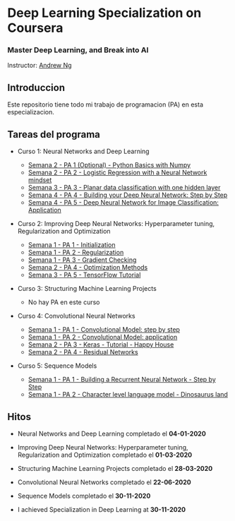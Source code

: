 # Deep Learning Specialization on Coursera
### Master Deep Learning, and Break into AI
Instructor: [Andrew Ng](http://www.andrewng.org/)

## Introduccion
Este repositorio tiene todo mi trabajo de programacion (PA) en esta especializacion.

## Tareas del programa

- Curso 1: Neural Networks and Deep Learning
  - [Semana 2 - PA 1 (Optional) - Python Basics with Numpy]()
  - [Semana 2 - PA 2 - Logistic Regression with a Neural Network mindset]()
  - [Semana 3 - PA 3 - Planar data classification with one hidden layer]()
  - [Semana 4 - PA 4 - Building your Deep Neural Network: Step by Step]()
  - [Semana 4 - PA 5 - Deep Neural Network for Image Classification: Application]()
  
- Curso 2: Improving Deep Neural Networks: Hyperparameter tuning, Regularization and Optimization
  - [Semana 1 - PA 1 - Initialization]()
  - [Semana 1 - PA 2 - Regularization]()
  - [Semana 1 - PA 3 - Gradient Checking]()
  - [Semana 2 - PA 4 - Optimization Methods]()
  - [Semana 3 - PA 5 - TensorFlow Tutorial]()
  
- Curso 3: Structuring Machine Learning Projects
  - No hay PA en este curso
  
- Curso 4: Convolutional Neural Networks
  - [Semana 1 - PA 1 - Convolutional Model: step by step]()
  - [Semana 1 - PA 2 - Convolutional Model: application]()
  - [Semana 2 - PA 3 - Keras - Tutorial - Happy House]()
  - [Semana 2 - PA 4 - Residual Networks]()
   
- Curso 5: Sequence Models
  - [Semana 1 - PA 1 - Building a Recurrent Neural Network - Step by Step]()
  - [Semana 1 - PA 2 - Character level language model - Dinosaurus land]()

## Hitos
- Neural Networks and Deep Learning completado el **04-01-2020**
- Improving Deep Neural Networks: Hyperparameter tuning, Regularization and Optimization completado el **01-03-2020**
- Structuring Machine Learning Projects completado el **28-03-2020**
- Convolutional Neural Networks completado el **22-06-2020**
- Sequence Models completado el **30-11-2020**

- I achieved Specialization in Deep Learning at **30-11-2020**
